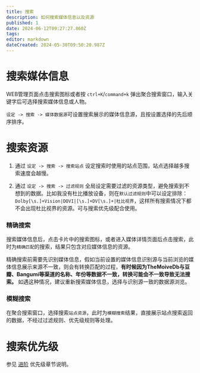 ```yaml
---
title: 搜索
description: 如何搜索媒体信息以及资源
published: 1
date: 2024-06-12T09:27:27.860Z
tags: 
editor: markdown
dateCreated: 2024-05-30T09:50:20.987Z
---
```


# 搜索媒体信息

WEB管理页面点击搜索图标或者按 `ctrl+K`/`command+k` 弹出聚合搜索窗口，输入关键字后可选择搜索媒体信息或人物。

`设定 -> 搜索 -> 媒体数据源`可设置搜索展示的媒体信息源，且按设置选择的先后顺序排序。

# 搜索资源

1. 通过 `设定 -> 搜索 -> 搜索站点` 设定搜索时使用的站点范围，站点选择越多搜索速度会越慢。

2. 通过 `设定 -> 搜索 -> 过滤规则` 全局设定需要过滤的资源类型，避免搜索到不想到的数据。比如我没有杜比播放设备，则在`默认过滤规则`中可以设定排除：`Dolby[\s.]+Vision|DOVI|[\s.]+DV[\s.]+|杜比视界`，这样所有搜索情况下都不会出现杜比视界的资源。可与搜索优先级配合使用。

### 精确搜索
搜索媒体信息后，点击卡片中的搜索图标，或者进入媒体详情页面后点击搜索，此时为`精确匹配`的搜索，结果只包含对应媒体信息的资源。

精确搜索前需要先识别媒体信息，假如当前设置的媒体信息识别源与当前浏览的媒体信息展示来源不一致，则会有转换匹配的过程，**有时候因为TheMoiveDb与豆瓣、Bangumi等渠道的名称、年份等数据不一致，转换可能会不一致导致无法搜索。** 如遇这种情况，建议重新搜索媒体信息，选择与识别源一致的数据源浏览。


### 模糊搜索
在聚合搜索窗口，选择搜索`站点资源`，此时为`模糊搜索`结果，直接展示站点搜索返回的数据，不经过过滤规则、优先级规则等处理。


# 搜索优先级

参见 [进阶](/advanced) 优先级章节说明。
